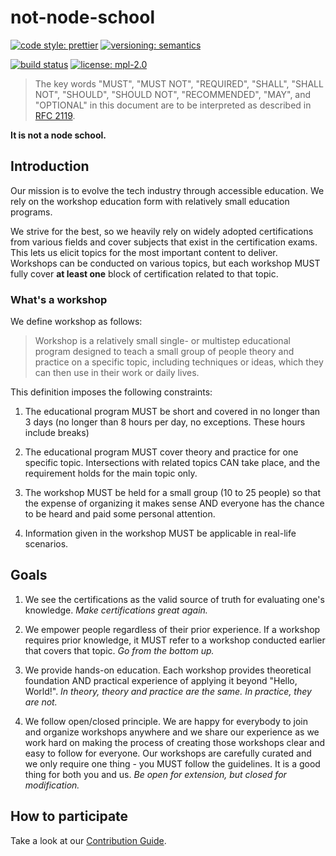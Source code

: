 # not-node-school

[![code style: prettier](https://img.shields.io/badge/code_style-prettier-ff69b4.svg)](https://github.com/prettier/prettier)
[![versioning: semantics](https://img.shields.io/badge/versioning-@priestine/semantics-912e5c.svg)](https://github.com/priestine/semantics)

[![build status](https://img.shields.io/endpoint.svg?url=https%3A%2F%2Factions-badge.atrox.dev%2Fpriestine%2Fnot-node-school%2Fbadge&style=flat)](https://actions-badge.atrox.dev/priestine/not-node-school)
[![license: mpl-2.0](https://img.shields.io/github/license/priestine/not-node-school)](https://github.com/priestine/not-node-school/)

> The key words "MUST", "MUST NOT", "REQUIRED", "SHALL", "SHALL NOT", "SHOULD", "SHOULD NOT", "RECOMMENDED", "MAY", and "OPTIONAL" in this document are to be interpreted as described in [RFC 2119](1).

**It is not a node school.**

## Introduction

Our mission is to evolve the tech industry through accessible education. We rely on the workshop education form with relatively small education programs.

We strive for the best, so we heavily rely on widely adopted certifications from various fields and cover subjects that exist in the certification exams. This lets us elicit topics for the most important content to deliver. Workshops can be conducted on various topics, but each workshop MUST fully cover **at least one** block of certification related to that topic.

### What's a workshop

We define workshop as follows:

> Workshop is a relatively small single- or multistep educational program designed to teach a small group of people theory and practice on a specific topic, including techniques or ideas, which they can then use in their work or daily lives.

This definition imposes the following constraints:

1. The educational program MUST be short and covered in no longer than 3 days (no longer than 8 hours per day, no exceptions. These hours include breaks)

2. The educational program MUST cover theory and practice for one specific topic. Intersections with related topics CAN take place, and the requirement holds for the main topic only.

3. The workshop MUST be held for a small group (10 to 25 people) so that the expense of organizing it makes sense AND everyone has the chance to be heard and paid some personal attention.

4. Information given in the workshop MUST be applicable in real-life scenarios.

## Goals

1. We see the certifications as the valid source of truth for evaluating one's knowledge. _Make certifications great again._

2. We empower people regardless of their prior experience. If a workshop requires prior knowledge, it MUST refer to a workshop conducted earlier that covers that topic. _Go from the bottom up._

3. We provide hands-on education. Each workshop provides theoretical foundation AND practical experience of applying it beyond "Hello, World!". _In theory, theory and practice are the same. In practice, they are not._

4. We follow open/closed principle. We are happy for everybody to join and organize workshops anywhere and we share our experience as we work hard on making the process of creating those workshops clear and easy to follow for everyone. Our workshops are carefully curated and we only require one thing - you MUST follow the guidelines. It is a good thing for both you and us. _Be open for extension, but closed for modification._

## How to participate

Take a look at our [Contribution Guide](2).

[1]: https://tools.ietf.org/html/rfc2119
[2]: https://github.com/priestine/not-node-school/blob/master/.github/CONTRIBUTING.md
